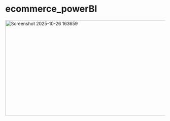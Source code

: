 # ecommerce_powerBI
<img width="700" height="300" justify-content="center" alt="Screenshot 2025-10-26 163659" src="https://github.com/user-attachments/assets/4dd5d653-da68-407a-a4bf-30b53af79c9c" />
